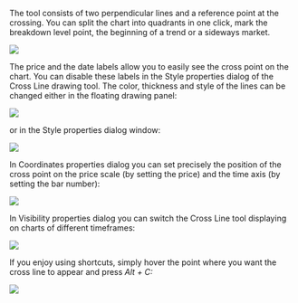 The tool consists of two perpendicular lines and a reference point at the crossing. You can split the chart into quadrants in one click, mark the breakdown level point, the beginning of a trend or a sideways market.

![](https://s3.amazonaws.com/cdn.freshdesk.com/data/helpdesk/attachments/production/43524024462/original/PyF3ixrj63CNYu1tE2l-o5hsT5f-l2hyOQ.png?1731943376)

The price and the date labels allow you to easily see the cross point on the chart. You can disable these labels in the Style properties dialog of the Cross Line drawing tool. The color, thickness and style of the lines can be changed either in the floating drawing panel:

![](https://s3.amazonaws.com/cdn.freshdesk.com/data/helpdesk/attachments/production/43524024575/original/4EP5h6LsaXd9CjvwE_0uoJTxkV2IMYuXCA.png?1731943388)

or in the Style properties dialog window:

![](https://s3.amazonaws.com/cdn.freshdesk.com/data/helpdesk/attachments/production/43531699291/original/gXqyy8biXwtELOJXhuYyt2uO-deBerJXlQ.png?1735310720)

In Coordinates properties dialog you can set precisely the position of the cross point on the price scale (by setting the price) and the time axis (by setting the bar number):

![](https://s3.amazonaws.com/cdn.freshdesk.com/data/helpdesk/attachments/production/43524024780/original/Q8E9gKF6D4MBYoaVg4XHMUkM_m1B4bW2fA.png?1731943412)

In Visibility properties dialog you can switch the Cross Line tool displaying on charts of different timeframes:

![](https://s3.amazonaws.com/cdn.freshdesk.com/data/helpdesk/attachments/production/43524024864/original/W7rxmCqAqxemLLkm8EkFc3TNts7TLiSLpg.png?1731943426)

If you enjoy using shortcuts, simply hover the point where you want the cross line to appear and press _Alt + C:_

![](https://s3.amazonaws.com/cdn.freshdesk.com/data/helpdesk/attachments/production/43524024912/original/ZQKmb2Yp7lZcTGQc7PVcoqfRgI65WiTcRg.gif?1731943434)